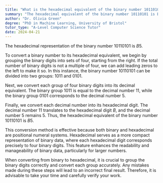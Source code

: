 ```yaml
---
title: "What is the hexadecimal equivalent of the binary number 10110101?"
summary: "The hexadecimal equivalent of the binary number 10110101 is B5."
author: "Dr. Olivia Green"
degree: "PhD in Machine Learning, University of Bristol"
tutor_type: "A-Level Computer Science Tutor"
date: 2024-04-21
---
```


The hexadecimal representation of the binary number $10110101$ is $B5$.

To convert a binary number to its hexadecimal equivalent, we begin by grouping the binary digits into sets of four, starting from the right. If the total number of binary digits is not a multiple of four, we can add leading zeros to the left to make it so. In this instance, the binary number $10110101$ can be divided into two groups: $1011$ and $0101$.

Next, we convert each group of four binary digits into its decimal equivalent. The binary group $1011$ is equal to the decimal number $11$, while the binary group $0101$ corresponds to the decimal number $5$.

Finally, we convert each decimal number into its hexadecimal digit. The decimal number $11$ translates to the hexadecimal digit $B$, and the decimal number $5$ remains $5$. Thus, the hexadecimal equivalent of the binary number $10110101$ is $B5$.

This conversion method is effective because both binary and hexadecimal are positional numeral systems. Hexadecimal serves as a more compact representation of binary data, where each hexadecimal digit corresponds precisely to four binary digits. This feature enhances the readability and manageability of binary data, particularly for larger numbers.

When converting from binary to hexadecimal, it is crucial to group the binary digits correctly and convert each group accurately. Any mistakes made during these steps will lead to an incorrect final result. Therefore, it is advisable to take your time and carefully verify your work.
    